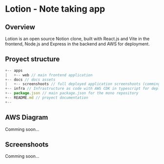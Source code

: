 # Lotion - Note taking app

## Overview

Lotion is an open source Notion clone, built with React.js and Vite in the frontend, Node.js and Express in the backend and AWS for deployment.

## Proyect structure

```js
+-- apps
|   +-- web // main frontend application
+-- docs // docs assets
|   +-- screenshoots // full deployed application screenshoots (comming soon)
+-- infra // Infrastructure as code with AWS CDK in typescript for deploying the app (comming soon)
+-- package.json // main package.json for the mono repository
+-- README.md // proyect documentation
+--
```

## AWS Diagram

Comming soon...

## Screenshoots

Comming soon...
